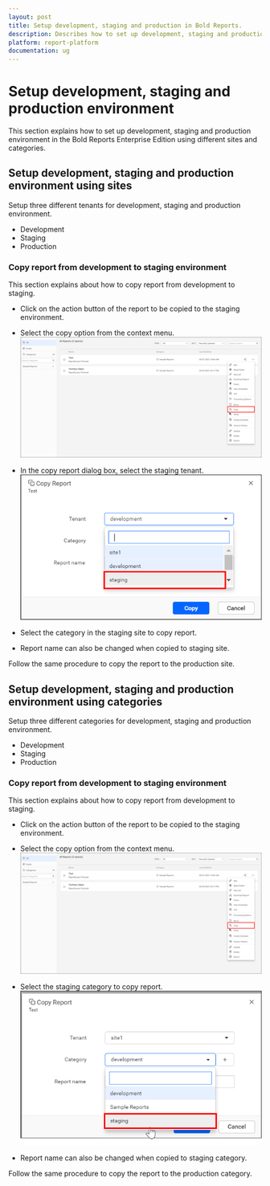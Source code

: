 ```yaml
---
layout: post
title: Setup development, staging and production in Bold Reports.
description: Describes how to set up development, staging and production environment in Bold Reports Enterprise Edition.
platform: report-platform
documentation: ug
---
```


# Setup development, staging and production environment

This section explains how to set up development, staging and production environment in the Bold Reports Enterprise Edition using different sites and categories.

## Setup development, staging and production environment using sites

Setup three different tenants for development, staging and production environment.
* Development
* Staging
* Production

### Copy report from development to staging environment

This section explains about how to copy report from development to staging.

* Click on the action button of the report to be copied to the staging environment.

* Select the copy option from the context menu.
  ![Copy Option](/static/assets/on-premise/images/how-to/copy-button.png)

* In the copy report dialog box, select the staging tenant.
  ![Copy Dialog](/static/assets/on-premise/images/how-to/tenant-selection.png)

* Select the category in the staging site to copy report.

* Report name can also be changed when copied to staging site.

Follow the same procedure to copy the report to the production site.

## Setup development, staging and production environment using categories

Setup three different categories for development, staging and production environment.
* Development
* Staging
* Production

### Copy report from development to staging environment

This section explains about how to copy report from development to staging.

* Click on the action button of the report to be copied to the staging environment.

* Select the copy option from the context menu.
  ![Copy Option](/static/assets/on-premise/images/how-to/copy-button.png)

* Select the staging category to copy report.
  ![Select Category](/static/assets/on-premise/images/how-to/select-category.png)

* Report name can also be changed when copied to staging category.

Follow the same procedure to copy the report to the production category.